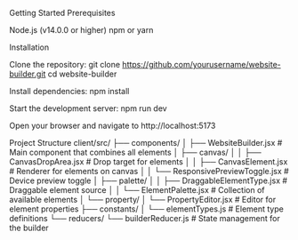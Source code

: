 Getting Started
Prerequisites

Node.js (v14.0.0 or higher)
npm or yarn

Installation

Clone the repository:
git clone https://github.com/yourusername/website-builder.git
cd website-builder

Install dependencies:
npm install

Start the development server:
npm run dev

Open your browser and navigate to http://localhost:5173


Project Structure
client/src/
├── components/
│   ├── WebsiteBuilder.jsx        # Main component that combines all elements
│   ├── canvas/
│   │   ├── CanvasDropArea.jsx    # Drop target for elements
│   │   ├── CanvasElement.jsx     # Renderer for elements on canvas
│   │   └── ResponsivePreviewToggle.jsx # Device preview toggle
│   ├── palette/
│   │   ├── DraggableElementType.jsx # Draggable element source
│   │   └── ElementPalette.jsx    # Collection of available elements
│   └── property/
│       └── PropertyEditor.jsx    # Editor for element properties
├── constants/
│   └── elementTypes.js           # Element type definitions
└── reducers/
    └── builderReducer.js         # State management for the builder